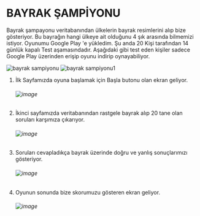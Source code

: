 # BAYRAK ŞAMPİYONU

Bayrak şampayonu veritabanından ülkelerin bayrak resimlerini alıp bize gösteriyor. Bu bayrağın hangi ülkeye ait olduğunu 4 şık arasında bilmemizi istiyor. Oyunumu Google Play 'e yükledim.
Şu anda 20 Kişi tarafından 14 günlük kapalı Test aşamasındadır. Aşağıdaki gibi test eden kişiler sadece Google Play üzerinden erişip oyunu indirip oynayabiliyor.

![bayrak sampiyonu](https://github.com/Gorur56/Bayrak-Sampiyonu-Java-Android/assets/54911292/3c29ff20-8c95-4ad6-bc27-032fb36c63cd) ![bayrak sampiyonu1](https://github.com/Gorur56/Bayrak-Sampiyonu-Java-Android/assets/54911292/dda9186e-b285-4c87-9871-cfbc94e0b68c)

1. İlk Sayfamızda oyuna başlamak için Başla butonu olan ekran geliyor.

   ###### ![image](https://github.com/Gorur56/Bayrak-Sampiyonu-Java-Android/assets/54911292/e69ad54d-4f37-4c27-95ca-5b7bdcb6b464)

2. İkinci sayfamızda veritabanından rastgele bayrak alıp 20 tane olan soruları karşımıza çıkarıyor.

   ###### ![image](https://github.com/Gorur56/Bayrak-Sampiyonu-Java-Android/assets/54911292/3f795a50-9d99-4cc2-84d9-40b4f867f0db)

3. Soruları cevapladıkça bayrak üzerinde doğru ve yanlış sonuçlarımızı gösteriyor.

   ###### ![image](https://github.com/Gorur56/Bayrak-Sampiyonu-Java-Android/assets/54911292/0c55b54f-e0a3-4b2c-a56f-6abea00d3beb)

4. Oyunun sonunda bize skorumuzu gösteren ekran geliyor.

   ###### ![image](https://github.com/Gorur56/Bayrak-Sampiyonu-Java-Android/assets/54911292/8bf30c71-3231-419e-b7e6-dc9f2037f071)


   


   




